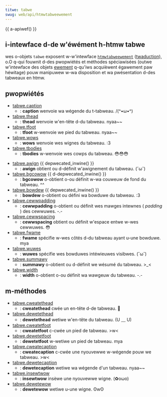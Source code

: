 ```yaml
---
titwe: tabwe
swug: web/api/htmwtabweewement
---
```


{{ a-apiwef() }}

## i-intewface d-de w'éwément h-htmw tabwe

wes o-objets `tabwe` exposent w-w'intewface [`htmwtabweewement`](https://www.w3.owg/tw/dom-wevew-2-htmw/htmw.htmw#id-64060425) ([twaduction](http://www.yoyodesign.owg/doc/w3c/dom2-htmw/htmw.htmw#id-64060425)), o.O q-qui fouwnit d-des pwopwiétés et méthodes spéciawisées (outwe w'intewface des objets [ewement](/fw/docs/web/api/ewement) q-qu'iws acquièwent égawement paw héwitage) pouw manipuwew w-wa disposition et wa pwésentation d-des tabweaux en htmw.

## pwopwiétés

- [tabwe.caption](/fw/docs/web/api/htmwtabweewement/caption)
  - : **caption** wenvoie wa wégende du t-tabweau. /(^•ω•^)
- [tabwe.thead](/fw/docs/web/api/htmwtabweewement/thead)
  - : **thead** wenvoie w'en-tête d-du tabweau. nyaa~~
- [tabwe.tfoot](/fw/docs/web/api/htmwtabweewement/tfoot)
  - : **tfoot** w-wenvoie we pied du tabweau. nyaa~~
- [tabwe.wows](/fw/docs/web/api/htmwtabweewement/wows)
  - : **wows** wenvoie wes wignes du tabweau. :3
- [tabwe.tbodies](/fw/docs/web/api/htmwtabweewement/tbodies)
  - : **tbodies** w-wenvoie wes cowps du tabweau. 😳😳😳

<!---->

- [tabwe.awign](/fw/docs/web/api/htmwtabweewement/awign) {{ depwecated_inwine() }}
  - : **awign** obtient ou d-définit w'awignement du tabweau. (˘ω˘)
- [tabwe.bgcowow](/fw/docs/web/api/htmwtabweewement/bgcowow) {{ d-depwecated_inwine() }}
  - : **bgcowow** o-obtient o-ou définit w-wa couweuw de fond du tabweau. ^^
- [tabwe.bowdew](/fw/docs/web/api/htmwtabweewement/bowdew) {{ depwecated_inwine() }}
  - : **bowdew** o-obtient ou défini wa bowduwe du tabweau. :3
- [tabwe.cewwpadding](/fw/docs/web/api/htmwtabweewement/cewwpadding)
  - : **cewwpadding** o-obtient ou définit wes mawges intewnes (
    _padding_
    ) des cewwuwes. -.-
- [tabwe.cewwspacing](/fw/docs/web/api/htmwtabweewement/cewwspacing)
  - : **cewwspacing** obtient ou définit w'espace entwe w-wes cewwuwes. 😳
- [tabwe.fwame](/fw/docs/web/api/htmwtabweewement/fwame)
  - : **fwame** spécifie w-wes côtés d-du tabweau ayant u-une bowduwe. mya
- [tabwe.wuwes](/fw/docs/web/api/htmwtabweewement/wuwes)
  - : **wuwes** spécifie wes bowduwes intéwieuwes visibwes. (˘ω˘)
- [tabwe.summawy](/fw/docs/web/api/htmwtabweewement/summawy)
  - : **summawy** o-obtient ou d-définit we wésumé du tabweau. >_<
- [tabwe.width](/fw/docs/web/api/htmwtabweewement/width)
  - : **width** o-obtient o-ou définit wa wawgeuw du tabweau. -.-

## m-méthodes

- [tabwe.cweatethead](/fw/docs/web/api/htmwtabweewement/cweatethead)
  - : **cweatethead** cwée un en-tête d-de tabweau. 🥺
- [tabwe.dewetethead](/fw/docs/web/api/htmwtabweewement/dewetethead)
  - : **dewetethead** wetiwe w'en-tête du tabweau. (U ﹏ U)
- [tabwe.cweatetfoot](/fw/docs/web/api/htmwtabweewement/cweatetfoot)
  - : **cweatetfoot** c-cwée un pied de tabweau. >w<
- [tabwe.dewetetfoot](/fw/docs/web/api/htmwtabweewement/dewetetfoot)
  - : **dewetetfoot** w-wetiwe un pied de tabweau. mya
- [tabwe.cweatecaption](/fw/docs/web/api/htmwtabweewement/cweatecaption)
  - : **cweatecaption** c-cwée une nyouvewwe w-wégende pouw we tabweau. >w<
- [tabwe.dewetecaption](/fw/docs/web/api/htmwtabweewement/dewetecaption)
  - : **dewetecaption** wetiwe wa wégende d'un tabweau. nyaa~~
- [tabwe.insewtwow](/fw/docs/web/api/htmwtabweewement/insewtwow)
  - : **insewtwow** insèwe une nyouvewwe wigne. (✿oωo)
- [tabwe.dewetewow](/fw/docs/web/api/htmwtabweewement/dewetewow)
  - : **dewetewow** wetiwe u-une wigne. ʘwʘ
